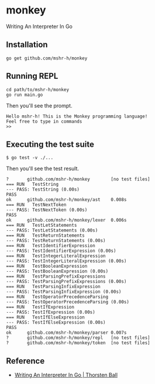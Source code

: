 # monkey
Writing An Interpreter In Go

## Installation

```
go get github.com/mshr-h/monkey
```

## Running REPL

```
cd path/to/mshr-h/monkey
go run main.go
```

Then you'll see the prompt.

```
Hello mshr-h! This is the Monkey programming language!
Feel free to type in commands
>>
```

## Executing the test suite

```
$ go test -v ./...
```

Then you'll see the test result.

```
?       github.com/mshr-h/monkey        [no test files]
=== RUN   TestString
--- PASS: TestString (0.00s)
PASS
ok      github.com/mshr-h/monkey/ast    0.008s
=== RUN   TestNextToken
--- PASS: TestNextToken (0.00s)
PASS
ok      github.com/mshr-h/monkey/lexer  0.006s
=== RUN   TestLetStatements
--- PASS: TestLetStatements (0.00s)
=== RUN   TestReturnStatements
--- PASS: TestReturnStatements (0.00s)
=== RUN   TestIdentifierExpression
--- PASS: TestIdentifierExpression (0.00s)
=== RUN   TestIntegerLiteralExpression
--- PASS: TestIntegerLiteralExpression (0.00s)
=== RUN   TestBooleanExpression
--- PASS: TestBooleanExpression (0.00s)
=== RUN   TestParsingPrefixExpressions
--- PASS: TestParsingPrefixExpressions (0.00s)
=== RUN   TestParsingInfixExpression
--- PASS: TestParsingInfixExpression (0.00s)
=== RUN   TestOperatorPrecedenceParsing
--- PASS: TestOperatorPrecedenceParsing (0.00s)
=== RUN   TestIfExpression
--- PASS: TestIfExpression (0.00s)
=== RUN   TestIfElseExpression
--- PASS: TestIfElseExpression (0.00s)
PASS
ok      github.com/mshr-h/monkey/parser 0.007s
?       github.com/mshr-h/monkey/repl   [no test files]
?       github.com/mshr-h/monkey/token  [no test files]
```

## Reference

- [Writing An Interpreter In Go | Thorsten Ball](https://interpreterbook.com/)
